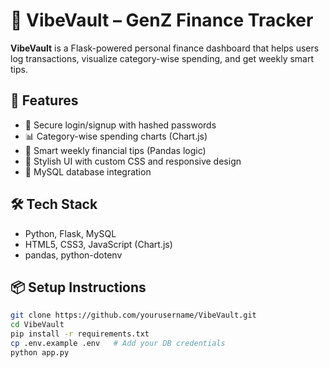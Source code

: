 # 💸 VibeVault – GenZ Finance Tracker

**VibeVault** is a Flask-powered personal finance dashboard that helps users log transactions, visualize category-wise spending, and get weekly smart tips.

## 🚀 Features

- 🔐 Secure login/signup with hashed passwords
- 📊 Category-wise spending charts (Chart.js)
- 🧠 Smart weekly financial tips (Pandas logic)
- 🎨 Stylish UI with custom CSS and responsive design
- 💾 MySQL database integration

## 🛠️ Tech Stack

- Python, Flask, MySQL
- HTML5, CSS3, JavaScript (Chart.js)
- pandas, python-dotenv


## 📦 Setup Instructions

```bash
git clone https://github.com/yourusername/VibeVault.git
cd VibeVault
pip install -r requirements.txt
cp .env.example .env   # Add your DB credentials
python app.py



